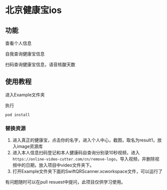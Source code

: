 # 北京健康宝ios

## 功能

查看个人信息

自我查询健康宝信息

扫码查询健康宝信息，语音核酸天数

## 使用教程

进入Example文件夹

执行

`pod install`

### 替换资源

1. 进入真正的健康宝，点击你的名字，进入个人中心，截图，取名为result1，放入image资源库
2. 进入本人信息扫码登记和本人健康码自查询分别录10秒视频，进入`https://online-video-cutter.com/cn/remove-logo`，导入视频，并删除视频中的日期，放入项目中video文件夹下。
3. 打开Example文件夹下面的SwiftQRScanner.xcworkspace文件，可以运行了

有问题随时可以在pull resuest中提问，此项目仅供学习使用。
